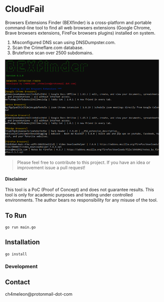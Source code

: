 # CloudFail

Browsers Extensions Finder (BEXfinder) is a cross-platform and portable command-line tool to find all web browsers extensions (Google Chrome, Brave browsers extensions, FireFox browsers plugins) installed on system.

1. Misconfigured DNS scan using DNSDumpster.com.
2. Scan the Crimeflare.com database.
3. Bruteforce scan over 2500 subdomains.

<img align="center" src="./screenshot.png" />

> Please feel free to contribute to this project. If you have an idea or improvement issue a pull request!

#### Disclaimer
This tool is a PoC (Proof of Concept) and does not guarantee results.
This tool is only for academic purposes and testing  under controlled environments.
The author bears no responsibility for any misuse of the tool.


## To Run
```
go run main.go
```

## Installation
```
go install
```

### Development


## Contact
ch4meleon@protonmail-dot-com
